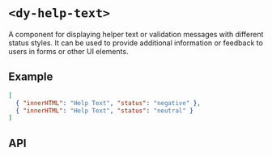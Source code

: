 # `<dy-help-text>`

A component for displaying helper text or validation messages with different status styles. It can be used to provide additional information or feedback to users in forms or other UI elements.

## Example

<gbp-example name="dy-help-text" src="https://esm.sh/duoyun-ui/elements/help-text">

```json
[
  { "innerHTML": "Help Text", "status": "negative" },
  { "innerHTML": "Help Text", "status": "neutral" }
]
```

</gbp-example>

## API

<gbp-api src="/src/elements/help-text.ts"></gbp-api>
